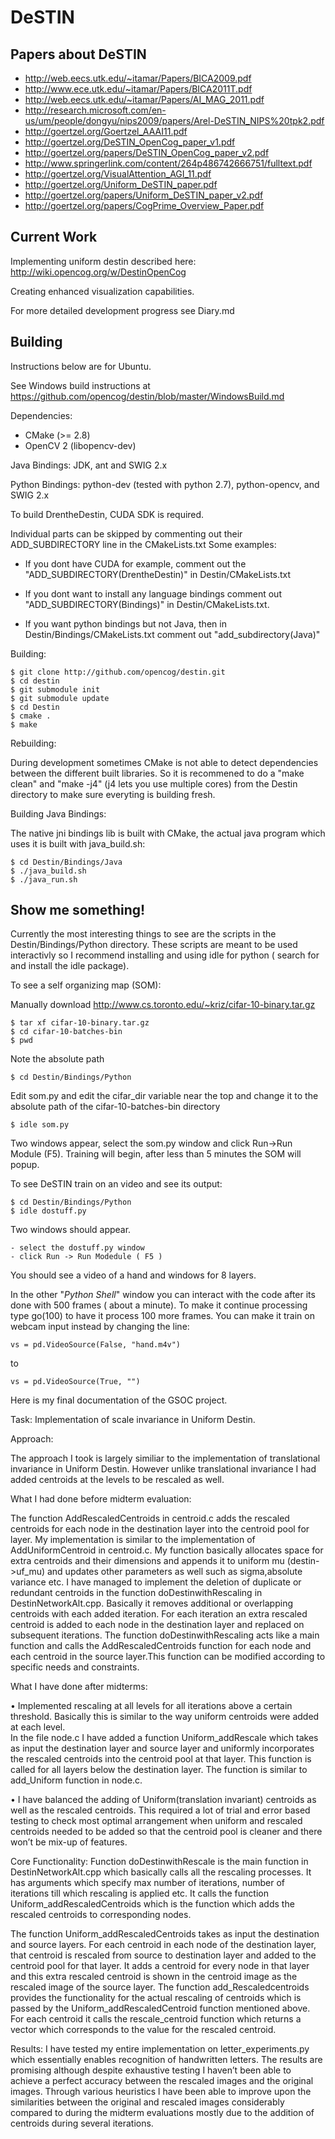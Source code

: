 DeSTIN
=============

Papers about DeSTIN
-------------------
* http://web.eecs.utk.edu/~itamar/Papers/BICA2009.pdf
* http://www.ece.utk.edu/~itamar/Papers/BICA2011T.pdf
* http://web.eecs.utk.edu/~itamar/Papers/AI_MAG_2011.pdf
* http://research.microsoft.com/en-us/um/people/dongyu/nips2009/papers/Arel-DeSTIN_NIPS%20tpk2.pdf
* http://goertzel.org/Goertzel_AAAI11.pdf
* http://goertzel.org/DeSTIN_OpenCog_paper_v1.pdf
* http://goertzel.org/papers/DeSTIN_OpenCog_paper_v2.pdf
* http://www.springerlink.com/content/264p486742666751/fulltext.pdf
* http://goertzel.org/VisualAttention_AGI_11.pdf
* http://goertzel.org/Uniform_DeSTIN_paper.pdf
* http://goertzel.org/papers/Uniform_DeSTIN_paper_v2.pdf
* http://goertzel.org/papers/CogPrime_Overview_Paper.pdf

Current Work
------------
Implementing uniform destin described here:
http://wiki.opencog.org/w/DestinOpenCog

Creating enhanced visualization capabilities.

For more detailed development progress see Diary.md

Building
--------
Instructions below are for Ubuntu. 

See Windows build instructions at https://github.com/opencog/destin/blob/master/WindowsBuild.md

Dependencies:

* CMake (>= 2.8)
* OpenCV 2 (libopencv-dev)

Java Bindings: JDK, ant and SWIG 2.x

Python Bindings: python-dev (tested with python 2.7), python-opencv, and SWIG 2.x

To build DrentheDestin, CUDA SDK is required. 

Individual parts can be skipped by commenting out their ADD_SUBDIRECTORY line in the CMakeLists.txt
Some examples:

* If you dont have CUDA for example, comment out the "ADD_SUBDIRECTORY(DrentheDestin)" in Destin/CMakeLists.txt

* If you dont want to install any language bindings comment out "ADD_SUBDIRECTORY(Bindings)" in Destin/CMakeLists.txt.

* If you want python bindings but not Java, then in Destin/Bindings/CMakeLists.txt comment out "add_subdirectory(Java)"

Building:

    $ git clone http://github.com/opencog/destin.git
    $ cd destin
    $ git submodule init
    $ git submodule update
    $ cd Destin
    $ cmake . 
    $ make
    
Rebuilding:
    
During development sometimes CMake is not able to detect dependencies between the different built libraries. So it is recommened
to do a "make clean" and "make -j4" (j4 lets you use multiple cores) from the Destin directory to make sure everyting is building fresh.

Building Java Bindings:

The native jni bindings lib is built with CMake, the actual java program which uses it is built with java_build.sh:

    $ cd Destin/Bindings/Java
    $ ./java_build.sh
    $ ./java_run.sh
    

Show me something!
------------------

Currently the most interesting things to see are the scripts in the Destin/Bindings/Python directory. 
These scripts are meant to be used interactivly so I recommend installing and using idle for python ( search for and install the idle package).

To see a self organizing map (SOM):

Manually download http://www.cs.toronto.edu/~kriz/cifar-10-binary.tar.gz

    $ tar xf cifar-10-binary.tar.gz
    $ cd cifar-10-batches-bin
    $ pwd

Note the absolute path 

    $ cd Destin/Bindings/Python
    
Edit som.py and edit the cifar_dir variable near the top and change it to the absolute path of the cifar-10-batches-bin directory

    $ idle som.py

Two windows appear, select the som.py window and click Run->Run Module (F5).
Training will begin, after less than 5 minutes the SOM will popup.
    
To see DeSTIN train on an video and see its output:
    
    $ cd Destin/Bindings/Python
    $ idle dostuff.py
    
Two windows should appear.

    - select the dostuff.py window
    - click Run -> Run Modedule ( F5 )

You should see a video of a hand and windows for 8 layers.
    
In the other "*Python Shell*" window you can interact with the code after its done with 500 frames ( about a minute).
To make it continue processing type go(100) to have it process 100 more frames. You can make it train on webcam input instead by
changing the line: 

    vs = pd.VideoSource(False, "hand.m4v")
    
to 

    vs = pd.VideoSource(True, "")
    
    
Here is my final documentation of the GSOC project.

Task:
Implementation of scale invariance in Uniform Destin.

Approach:

The approach I took is largely similiar to the implementation of translational invariance in Uniform Destin. 
However unlike translational invariance I had added centroids at the levels to be rescaled as well.

What I had done before midterm evaluation:

The function AddRescaledCentroids in centroid.c adds the rescaled centroids for each node in the destination layer into the centroid pool for layer. My implementation is similar to the implementation of AddUniformCentroid in centroid.c. My function basically allocates space for extra centroids and their dimensions and appends it to uniform mu (destin->uf_mu) and updates other parameters as well such as sigma,absolute variance etc.
I have managed to implement the deletion of duplicate or redundant centroids in the function doDestinwithRescaling in DestinNetworkAlt.cpp. Basically it removes additional or overlapping centroids with each added iteration. For each iteration an extra rescaled centroid is added to each node in the destination layer and replaced on subsequent iterations.
The function  doDestinwithRescaling acts like a main function and calls the AddRescaledCentroids function for each node and each centroid in the source layer.This function can be modified according to specific needs and constraints.

What I have done after midterms:

•	Implemented rescaling at all levels for all iterations above a certain threshold. Basically this is similar to the way uniform centroids were added at each level.                                              
In the file node.c I have added a function Uniform_addRescale which takes as input the destination layer and source layer and uniformly incorporates the rescaled centroids into the centroid pool at that layer.
This function is called for all layers below the destination layer. The function is similar to add_Uniform function in node.c.

•	I have balanced the adding of Uniform(translation invariant) centroids as well as the rescaled centroids. This required a lot of trial and error based testing to check most optimal arrangement when uniform and rescaled centroids needed to be added so that the centroid pool is cleaner and there won’t be mix-up of features.


Core Functionality:
Function doDestinwithRescale  is the main function in DestinNetworkAlt.cpp which basically calls all the rescaling processes.  It has arguments which specify max number of iterations, number of iterations till which rescaling is applied etc. It calls the function Uniform_addRescaledCentroids which is the function which adds the rescaled centroids to corresponding nodes.

The function Uniform_addRescaledCentroids takes as input the destination and source layers. For each centroid in each node of the destination layer, that centroid is rescaled from source to destination layer and added to the centroid pool for that layer. It adds a centroid for every node in that layer and this extra rescaled centroid is shown in the centroid image as the rescaled image of the source layer.
The function add_Rescaledcentroids provides the functionality for the actual rescaling of centroids which is passed by the Uniform_addRescaledCentroid function mentioned above. For each centroid it calls the rescale_centroid function which returns a vector which corresponds to the value for the rescaled centroid.

Results:
I have tested my entire implementation on letter_experiments.py which essentially enables recognition of handwritten letters. 
The results are promising although despite exhaustive testing I haven’t been able to achieve a perfect accuracy between the rescaled images and the original images. Through various heuristics l have been able to improve upon the similarities between the original and rescaled images considerably compared to during the midterm evaluations mostly due to the addition of centroids during several iterations.

